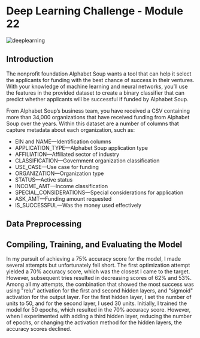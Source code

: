 # Deep Learning Challenge - Module 22

![deeplearning](https://home.sophos.com/sites/default/files/2021-09/ai-article-pic8.jpeg)

## Introduction
The nonprofit foundation Alphabet Soup wants a tool that can help it select the applicants for funding with the best chance of success in their ventures. With your knowledge of machine learning and neural networks, you’ll use the features in the provided dataset to create a binary classifier that can predict whether applicants will be successful if funded by Alphabet Soup.

From Alphabet Soup’s business team, you have received a CSV containing more than 34,000 organizations that have received funding from Alphabet Soup over the years. Within this dataset are a number of columns that capture metadata about each organization, such as:

- EIN and NAME—Identification columns
- APPLICATION_TYPE—Alphabet Soup application type
- AFFILIATION—Affiliated sector of industry
- CLASSIFICATION—Government organization classification
- USE_CASE—Use case for funding
- ORGANIZATION—Organization type
- STATUS—Active status
- INCOME_AMT—Income classification
- SPECIAL_CONSIDERATIONS—Special considerations for application
- ASK_AMT—Funding amount requested
- IS_SUCCESSFUL—Was the money used effectively

## Data Preprocessing

## Compiling, Training, and Evaluating the Model
In my pursuit of achieving a 75% accuracy score for the model, I made several attempts but unfortunately fell short. The first optimization attempt yielded a 70% accuracy score, which was the closest I came to the target. However, subsequent tries resulted in decreasing scores of 62% and 53%. Among all my attempts, the combination that showed the most success was using "relu" activation for the first and second hidden layers, and "sigmoid" activation for the output layer. For the first hidden layer, I set the number of units to 50, and for the second layer, I used 30 units. Initially, I trained the model for 50 epochs, which resulted in the 70% accuracy score. However, when I experimented with adding a third hidden layer, reducing the number of epochs, or changing the activation method for the hidden layers, the accuracy scores declined.
